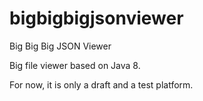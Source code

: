 bigbigbigjsonviewer
===================

Big Big Big JSON Viewer

Big file viewer based on Java 8. 


For now, it is only a draft and a test platform.
